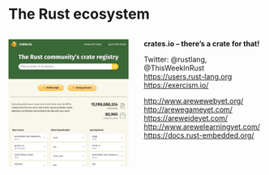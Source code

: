 
# The Rust ecosystem

<div style="float: left; width: 47%;">

![](media/crates-io-2.jpg)

</div>

<div style="float: right; width: 47%">

**crates.io – there’s a crate for that!**

Twitter: @rustlang, @ThisWeekInRust  
https://users.rust-lang.org  
https://exercism.io/

http://www.arewewebyet.org/  
http://arewegameyet.com/  
https://areweideyet.com/  
http://www.arewelearningyet.com/
https://docs.rust-embedded.org/

</div>
<div style="clear: both"></div>

